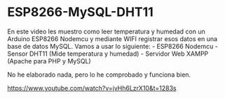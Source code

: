 # ESP8266-MySQL-DHT11
En este video les muestro como leer temperatura y humedad con un Arduino ESP8266 Nodemcu y mediante WIFI registrar esos datos en una base de datos MySQL.  Vamos a usar lo siguiente: - ESP8266 Nodemcu - Sensor DHT11 (Mide temperatura y humedad) - Servidor Web XAMPP (Apache para PHP y MySQL)

No he elaborado nada, pero lo he comprobado y funciona bien.

https://www.youtube.com/watch?v=jvHh6LzrX10&t=1283s
